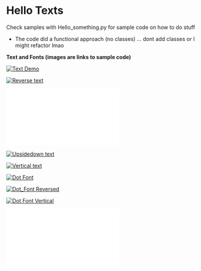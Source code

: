 # Hello Texts
Check samples with Hello_something.py for sample code on how to do stuff
* The code did a functional approach (no classes) ... dont add classes or I might refactor lmao


**Text and Fonts (images are links to sample code)**

[![Text Demo](../tests/assets/fonts/8x14x3px1cs024bitplotstring2filebc0c13303664.bmp)](../samples/fonts/Hello_Earth.py)

[![Reverse text](../assets/fonts/8x8x1px0cs024bitplotreversedstring2filebc0c65535.bmp)](../samples/fonts/Hello_Earth_Reverse_text.py)

![Sideways text](../samples/fonts/Hello_Earth_Sideways_text.py)

[![Upsidedown text](../assets/fonts/8x8x1px0cs024bitplotupsidedownstring2filebc0c65535.bmp)](../samples/fonts/Hello_Earth_Upsidedown_text.py)

[![Vertical text](../assets/fonts/8x8x1px0cs024bitplotverticalstring2filebc0c16753920.bmp)](../samples/fonts/Hello_Earth_Vertical_text.py)

[![Dot Font](../assets/fonts/8x14x4px1cs024bitplotstringasdots2filebc0c13303664.bmp)](../samples/fonts/Hello_World_Dots.py)

[![Dot_Font Reversed](../assets/fonts/8x14x4px1cs024bitplotreversedstringasdots2filebc0c13303664.bmp)](../samples/fonts/Hello_World_Dots_reversed.py)

[![Dot Font Vertical](../assets/fonts/8x14x4px1cs024bitplotverticalstringasdots2filebc0c16753920.bmp)](../samples/fonts/Hello_World_Dots_vertical.py)

![Dot Fot Sideways](../samples/fonts/Hello_World_Dots_sideway.py)
